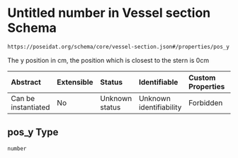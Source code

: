 # Untitled number in Vessel section Schema

```txt
https://poseidat.org/schema/core/vessel-section.json#/properties/pos_y
```

The y position in cm, the position which is closest to the stern is 0cm

| Abstract            | Extensible | Status         | Identifiable            | Custom Properties | Additional Properties | Access Restrictions | Defined In                                                                      |
| :------------------ | :--------- | :------------- | :---------------------- | :---------------- | :-------------------- | :------------------ | :------------------------------------------------------------------------------ |
| Can be instantiated | No         | Unknown status | Unknown identifiability | Forbidden         | Allowed               | none                | [vessel-section.json*](schemas/core/vessel-section.json "open original schema") |

## pos_y Type

`number`
